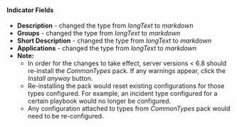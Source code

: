 #### Indicator Fields
- **Description** - changed the type from *longText* to *markdown*
- **Groups** - changed the type from *longText* to *markdown*
- **Short Description** - changed the type from *longText* to *markdown*
- **Applications** - changed the type from *longText* to *markdown*
- **Note:** 
  - In order for the changes to take effect, server versions < 6.8 should re-install the *CommonTypes* pack. If any warnings appear, click the *Install anyway* button.
  - Re-installing the pack would reset existing configurations for those types configured. For example, an incident type configured for a certain playbook would no longer be configured.
  - Any configuration attached to types from *CommonTypes* pack would need to be re-configured.
